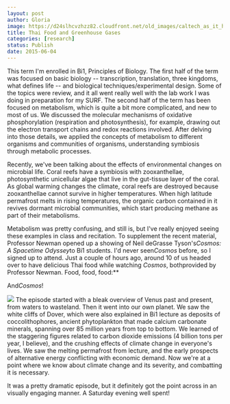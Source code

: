 ```yaml
---
layout: post
author: Gloria
image: https://d24slhcvzhzz82.cloudfront.net/old_images/caltech_as_it_happens/6a0105349b8251970b01b7c795dd2b970b.jpg
title: Thai Food and Greenhouse Gases
categories: [research]
status: Publish
date: 2015-06-04
---
```



This term I'm enrolled in Bi1, Principles of Biology. The first half of the term was focused on basic biology -- transcription, translation, three kingdoms, what defines life -- and biological techniques/experimental design. Some of the topics were review, and it all went really well with the lab work I was doing in preparation for my SURF. The second half of the term has been focused on metabolism, which is quite a bit more complicated, and new to most of us. We discussed the molecular mechanisms of oxidative phosphorylation (respiration and photosynthesis), for example, drawing out the electron transport chains and redox reactions involved. After delving into those details, we applied the concepts of metabolism to different organisms and communities of organisms, understanding symbiosis through metabolic processes. 

Recently, we've been talking about the effects of environmental changes on microbial life. Coral reefs have a symbiosis with zooxanthellae, photosynthetic unicellular algae that live in the gut-tissue layer of the coral. As global warming changes the climate, coral reefs are destroyed because zooxanthellae cannot survive in higher temperatures. When high latitude permafrost melts in rising temperatures, the organic carbon contained in it revives dormant microbial communities, which start producing methane as part of their metabolisms.

Metabolism was pretty confusing, and still is, but I've really enjoyed seeing these examples in class and recitation. To supplement the recent material, Professor Newman opened up a showing of Neil deGrasse Tyson's*Cosmos: A Spacetime Odyssey*to Bi1 students. I'd never seen*Cosmos* before, so I signed up to attend. Just a couple of hours ago, around 10 of us headed over to have delicious Thai food while watching *Cosmos*, bothprovided by Professor Newman. Food, food, food:**

And*Cosmos*!

![](https://d24slhcvzhzz82.cloudfront.net/old_images/caltech_as_it_happens/6a0105349b8251970b01b7c795dd32970b.jpg)
The episode started with a bleak overview of Venus past and present, from waters to wasteland. Then it went into our own planet. We saw the white cliffs of Dover, which were also explained in Bi1 lecture as deposits of coccolithophores, ancient phytoplankton that made calcium carbonate minerals, spanning over 85 million years from top to bottom. We learned of the staggering figures related to carbon dioxide emissions (4 billion tons per year, I believe), and the crushing effects of climate change in everyone's lives. We saw the melting permafrost from lecture, and the early prospects of alternative energy conflicting with economic demand. Now we're at a point where we know about climate change and its severity, and combatting it is necessary. 

It was a pretty dramatic episode, but it definitely got the point across in an visually engaging manner. A Saturday evening well spent! 

